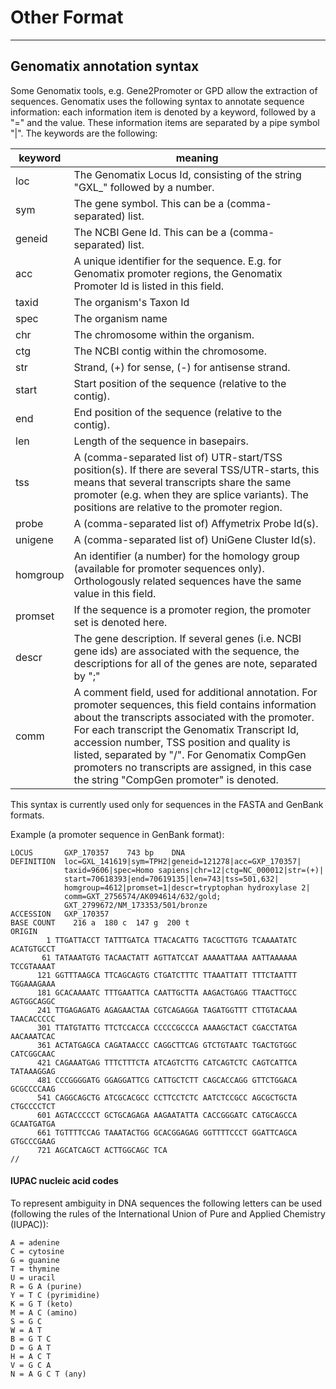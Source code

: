 # Other Format



---

## Genomatix annotation syntax

Some Genomatix tools, e.g. Gene2Promoter or GPD allow the extraction of sequences. Genomatix uses the following syntax to annotate sequence information: each information item is denoted by a keyword, followed by a "=" and the value. These information items are separated by a pipe symbol "|".
The keywords are the following:

|keyword|meaning|
|-|-|
|loc|The Genomatix Locus Id, consisting of the string "GXL_" followed by a number.|
|sym|The gene symbol. This can be a (comma-separated) list.
|geneid|The NCBI Gene Id. This can be a (comma-separated) list.
|acc|A unique identifier for the sequence. E.g. for Genomatix promoter regions, the Genomatix Promoter Id is listed in this field.|
|taxid|The organism's Taxon Id|
|spec|The organism name|
|chr|The chromosome within the organism.|
|ctg|The NCBI contig within the chromosome.|
|str|Strand, (+) for sense, (-) for antisense strand.|
|start|Start position of the sequence (relative to the contig).|
|end|End position of the sequence (relative to the contig).|
|len|Length of the sequence in basepairs.|
|tss|A (comma-separated list of) UTR-start/TSS position(s). If there are several TSS/UTR-starts, this means that several transcripts share the same promoter (e.g. when they are splice variants). The positions are relative to the promoter region.|
|probe|A (comma-separated list of) Affymetrix Probe Id(s).|
|unigene|A (comma-separated list of) UniGene Cluster Id(s).|
|homgroup|An identifier (a number) for the homology group (available for promoter sequences only). Orthologously related sequences have the same value in this field.|
|promset|If the sequence is a promoter region, the promoter set is denoted here.|
|descr|The gene description. If several genes (i.e. NCBI gene ids) are associated with the sequence, the descriptions for all of the genes are note, separated by ";"|
|comm|A comment field, used for additional annotation. For promoter sequences, this field contains information about the transcripts associated with the promoter. For each transcript the Genomatix Transcript Id, accession number, TSS position and quality is listed, separated by "/". For Genomatix CompGen promoters no transcripts are assigned, in this case the string "CompGen promoter" is denoted.|

This syntax is currently used only for sequences in the FASTA and GenBank formats.

Example (a promoter sequence in GenBank format):

```
LOCUS       GXP_170357    743 bp    DNA
DEFINITION  loc=GXL_141619|sym=TPH2|geneid=121278|acc=GXP_170357|
            taxid=9606|spec=Homo sapiens|chr=12|ctg=NC_000012|str=(+)|
            start=70618393|end=70619135|len=743|tss=501,632|
            homgroup=4612|promset=1|descr=tryptophan hydroxylase 2|
            comm=GXT_2756574/AK094614/632/gold;
            GXT_2799672/NM_173353/501/bronze
ACCESSION   GXP_170357
BASE COUNT    216 a  180 c  147 g  200 t
ORIGIN
        1 TTGATTACCT TATTTGATCA TTACACATTG TACGCTTGTG TCAAAATATC ACATGTGCCT
       61 TATAAATGTG TACAACTATT AGTTATCCAT AAAAATTAAA AATTAAAAAA TCCGTAAAAT
      121 GGTTTAAGCA TTCAGCAGTG CTGATCTTTC TTAAATTATT TTTCTAATTT TGGAAAGAAA
      181 GCACAAAATC TTTGAATTCA CAATTGCTTA AAGACTGAGG TTAACTTGCC AGTGGCAGGC
      241 TTGAGAGATG AGAGAACTAA CGTCAGAGGA TAGATGGTTT CTTGTACAAA TAACACCCCC
      301 TTATGTATTG TTCTCCACCA CCCCCGCCCA AAAAGCTACT CGACCTATGA AACAAATCAC
      361 ACTATGAGCA CAGATAACCC CAGGCTTCAG GTCTGTAATC TGACTGTGGC CATCGGCAAC
      421 CAGAAATGAG TTTCTTTCTA ATCAGTCTTG CATCAGTCTC CAGTCATTCA TATAAAGGAG
      481 CCCGGGGATG GGAGGATTCG CATTGCTCTT CAGCACCAGG GTTCTGGACA GCGCCCCAAG
      541 CAGGCAGCTG ATCGCACGCC CCTTCCTCTC AATCTCCGCC AGCGCTGCTA CTGCCCCTCT
      601 AGTACCCCCT GCTGCAGAGA AAGAATATTA CACCGGGATC CATGCAGCCA GCAATGATGA
      661 TGTTTTCCAG TAAATACTGG GCACGGAGAG GGTTTTCCCT GGATTCAGCA GTGCCCGAAG
      721 AGCATCAGCT ACTTGGCAGC TCA
//
```

#### IUPAC nucleic acid codes

To represent ambiguity in DNA sequences the following letters can be used (following the rules of the International Union of Pure and Applied Chemistry (IUPAC)):

```
A = adenine
C = cytosine
G = guanine
T = thymine
U = uracil
R = G A (purine)
Y = T C (pyrimidine)
K = G T (keto)
M = A C (amino)
S = G C
W = A T
B = G T C
D = G A T
H = A C T
V = G C A
N = A G C T (any)
```
